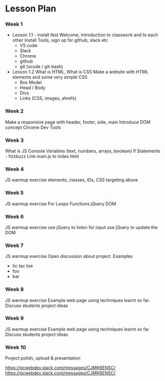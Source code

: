 # Lesson Plan

### Week 1
- Lesson 1.1 - install fest
Welcome, Introduction to classwork and to each other
Install Tools, sign up for github, slack etc
  - VS code
  - Slack
  - Chrome
  - github
  - git (xcode / git-bash)
- Lesson 1.2
What is HTML, What is CSS
Make a website with HTML elements and some very simple CSS
  - Box Model
  - Head / Body
  - Divs
  - Links (CSS, images, ahrefs)

### Week 2
Make a responsive page with header, footer, side, main
Introduce DOM concept
Chrome Dev Tools

### Week 3
What is JS
Console
Variables (text, numbers, arrays, boolean)
If Statements - fizzbuzz
Link main.js to index.html

### Week 4
JS warmup exercise
elements, classes, IDs,
CSS targeting above


### Week 5
JS warmup exercise
For Loops
Functions
jQuery
DOM

### Week 6
JS warmup exercise
use jQuery to listen for input
use jQuery to update the DOM


### Week 7
JS warmup exercise
Open discussion about project. Examples
- tic tac toe
- foo
- bar

### Week 8
JS warmup exercise
Example web page using techniques learnt so far.
Discuss students project ideas

### Week 9
JS warmup exercise
Example web page using techniques learnt so far.
Discuss students project ideas

### Week 10
Project polish, upload & presentation





https://gcwebdev.slack.com/messages/CJMK6ENSC/
https://gcwebdev.slack.com/messages/CJMK6ENSC/
